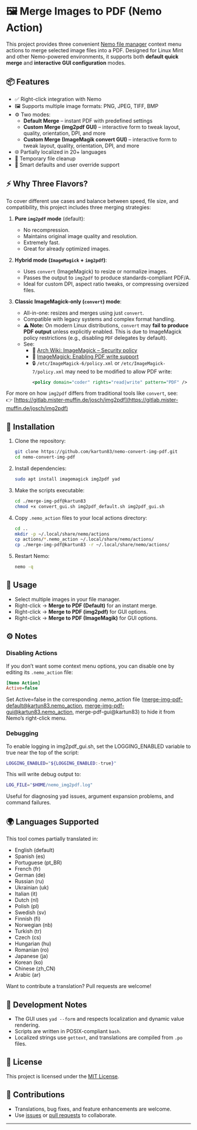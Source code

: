 # 🖼️ Merge Images to PDF (Nemo Action)

This project provides three convenient [Nemo file manager](https://github.com/linuxmint/nemo) context menu actions to merge selected image files into a PDF. Designed for Linux Mint and other Nemo-powered environments, it supports both **default quick merge** and **interactive GUI configuration** modes.

## 📦 Features

- ✅ Right-click integration with Nemo
- 🖼️ Supports multiple image formats: PNG, JPEG, TIFF, BMP
- ⚙️ Two modes:
  - **Default Merge** – instant PDF with predefined settings
  - **Custom Merge (img2pdf GUI)** – interactive form to tweak layout, quality, orientation, DPI, and more
  - **Custom Merge (ImageMagik convert GUI)** – interactive form to tweak layout, quality, orientation, DPI, and more
- 🌐 Partially localized in 20+ languages
- 🧼 Temporary file cleanup
- 🧪 Smart defaults and user override support

## ⚡ Why Three Flavors?

To cover different use cases and balance between speed, file size, and compatibility, this project includes three merging strategies:

1. **Pure `img2pdf` mode** (default):
   - No recompression.
   - Maintains original image quality and resolution.
   - Extremely fast.
   - Great for already optimized images.

2. **Hybrid mode (`ImageMagick` + `img2pdf`)**:
   - Uses `convert` (ImageMagick) to resize or normalize images.
   - Passes the output to `img2pdf` to produce standards-compliant PDF/A.
   - Ideal for custom DPI, aspect ratio tweaks, or compressing oversized files.

3. **Classic ImageMagick-only (`convert`) mode**:
   - All-in-one: resizes and merges using just `convert`.
   - Compatible with legacy systems and complex format handling.
   - **⚠️ Note:** On modern Linux distributions, `convert` may **fail to produce PDF output** unless explicitly enabled. This is due to ImageMagick policy restrictions (e.g., disabling `PDF` delegates by default).
   - See:
     - 🧱 [Arch Wiki: ImageMagick – Security policy](https://wiki.archlinux.org/title/ImageMagick#Security_policy)
     - 📄 [ImageMagick: Enabling PDF write support](https://imagemagick.org/script/formats.php#ps)
     - 🔒 `/etc/ImageMagick-6/policy.xml` or `/etc/ImageMagick-7/policy.xml` may need to be modified to allow PDF write:
       ```xml
       <policy domain="coder" rights="read|write" pattern="PDF" />
       ```

For more on how `img2pdf` differs from traditional tools like `convert`, see:  
👉 [https://gitlab.mister-muffin.de/josch/img2pdf](https://gitlab.mister-muffin.de/josch/img2pdf)


## 🔧 Installation

1. Clone the repository:

    ```bash
    git clone https://github.com/kartun83/nemo-convert-img-pdf.git
    cd nemo-convert-img-pdf
    ```

2. Install dependencies:

    ```bash
    sudo apt install imagemagick img2pdf yad
    ```

3. Make the scripts executable:

    ```bash
    cd ./merge-img-pdf@kartun83
    chmod +x convert_gui.sh img2pdf_default.sh img2pdf_gui.sh
    ```

4. Copy `.nemo_action` files to your local actions directory:

    ```bash
    cd ..
    mkdir -p ~/.local/share/nemo/actions
    cp actions/*.nemo_action ~/.local/share/nemo/actions/
    cp ./merge-img-pdf@kartun83 -r ~/.local/share/nemo/actions/
    ```

5. Restart Nemo:

    ```bash
    nemo -q
    ```

## 🧠 Usage

- Select multiple images in your file manager.
- Right-click → **Merge to PDF (Default)** for an instant merge.
- Right-click → **Merge to PDF (img2pdf)** for GUI options.
- Right-click → **Merge to PDF (ImageMagik)** for GUI options.

## ⚙️ Notes

### Disabling Actions

If you don’t want some context menu options, you can disable one by editing its `.nemo_action` file:

```ini
[Nemo Action]
Active=false
```
Set Active=false in the corresponding .nemo_action file (merge-img-pdf-default@kartun83.nemo_action, merge-img-pdf-gui@kartun83.nemo_action, merge-pdf-gui@kartun83) to hide it from Nemo’s right-click menu.


### Debugging
To enable logging in img2pdf_gui.sh, set the LOGGING_ENABLED variable to true near the top of the script:
```bash
LOGGING_ENABLED="${LOGGING_ENABLED:-true}"
```

This will write debug output to:

```bash
LOG_FILE="$HOME/nemo_img2pdf.log"
```
Useful for diagnosing yad issues, argument expansion problems, and command failures.

## 🌍 Languages Supported

This tool comes partially translated in:

- English (default)
- Spanish (es)
- Portuguese (pt_BR)
- French (fr)
- German (de)
- Russian (ru)
- Ukrainian (uk)
- Italian (it)
- Dutch (nl)
- Polish (pl)
- Swedish (sv)
- Finnish (fi)
- Norwegian (nb)
- Turkish (tr)
- Czech (cs)
- Hungarian (hu)
- Romanian (ro)
- Japanese (ja)
- Korean (ko)
- Chinese (zh_CN)
- Arabic (ar)

Want to contribute a translation? Pull requests are welcome!

## 🧪 Development Notes

- The GUI uses `yad --form` and respects localization and dynamic value rendering.
- Scripts are written in POSIX-compliant `bash`.
- Localized strings use `gettext`, and translations are compiled from `.po` files.



## 📝 License

This project is licensed under the [MIT License](LICENSE).

## 🤝 Contributions

- Translations, bug fixes, and feature enhancements are welcome.
- Use [issues](https://github.com/kartun83/merge-img-pdf/issues) or [pull requests](https://github.com/kartun83/merge-img-pdf/pulls) to collaborate.

---
